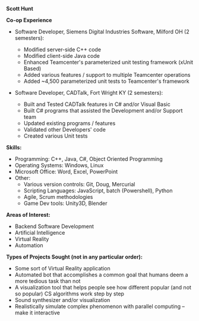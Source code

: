 **Scott Hunt**

**Co-op Experience**

- Software Developer, Siemens Digital Industries Software, Milford OH (2 semesters):
  - Modified server-side C++ code
  - Modified client-side Java code
  - Enhanced Teamcenter's parameterized unit testing framework (xUnit Based)
  - Added various features / support to multiple Teamcenter operations
  - Added ~4,500 parameterized unit tests to Teamcenter's framework
  
- Software Developer, CADTalk, Fort Wright KY (2 semesters):
  - Built and Tested CADTalk features in C# and/or Visual Basic
  - Built C# programs that assisted the Development and/or Support team
  - Updated existing programs / features
  - Validated other Developers' code
  - Created various Unit tests

**Skills:**
- Programming: C++, Java, C#, Object Oriented Programming
- Operating Systems: Windows, Linux
- Microsoft Office: Word, Excel, PowerPoint
- Other:
  - Various version controls: Git, Doug, Mercurial
  - Scripting Languages: JavaScript, batch (Powershell), Python
  - Agile, Scrum methodologies
  - Game Dev tools: Unity3D, Blender

**Areas of Interest:**
- Backend Software Development
- Artificial Intelligence
- Virtual Reality
- Automation

**Types of Projects Sought (not in any particular order):**
- Some sort of Virtual Reality application
- Automated bot that accomplishes a common goal that humans deem a more tedious task than not
- A visualization tool that helps people see how different popular (and not so popular) CS algorithms work step by step
- Sound synthesizer and/or visualization
- Realistically simulate complex phenomenon with parallel computing – make it interactive
